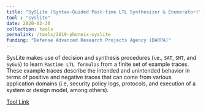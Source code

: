 ```yaml
---
title: "SySLite (Syntax-Guided Past-time LTL Synthesizer & Enumerator)"
tool : "syslite"
date: 2020-02-30
collection: tools
permalink: /tools/2019-phoneix-syslite
funding: "Defense Advanced Research Projects Agency (DARPA)"
---
```


SysLite makes use of decision and synthesis procedures (i.e., `SAT`, `SMT`, and `SyGuS`) to learn `Pastime LTL formulas` from a finite set of example traces. These example traces describe the intended and unintended behavior in terms of positive and negative traces that can come from various application domains (i.e, security policy logs, protocols, and execution of a system or design model, among others). 

[Tool Link](https://github.com/CLC-UIowa/SySLite)